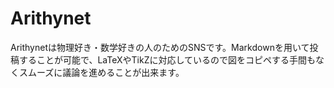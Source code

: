 # Arithynet

Arithynetは物理好き・数学好きの人のためのSNSです。Markdownを用いて投稿することが可能で、LaTeXやTikZに対応しているので図をコピペする手間もなくスムーズに議論を進めることが出来ます。
